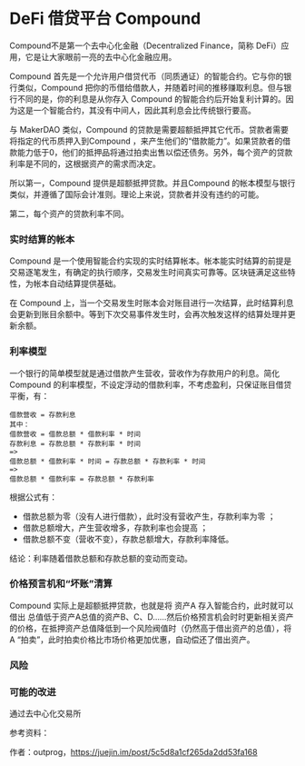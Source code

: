 # DeFi 借贷平台 Compound

Compound不是第一个去中心化金融（Decentralized Finance，简称 DeFi）应用，它是让大家眼前一亮的去中心化金融应用。

Compound 首先是一个允许用户借贷代币（同质通证）的智能合约。它与你的银行类似，Compound 把你的币借给借款人，并随着时间的推移赚取利息。但与银行不同的是，你的利息是从你存入 Compound 的智能合约后开始复利计算的。因为这是一个智能合约，其没有中间人，因此其利息会比传统银行要高。

与 MakerDAO 类似，Compound 的贷款是需要超额抵押其它代币。贷款者需要将指定的代币质押入到Compound ，来产生他们的“借款能力”。如果贷款者的借款能力低于0，他们的抵押品将通过拍卖出售以偿还债务。另外，每个资产的贷款利率是不同的，这根据资产的需求而决定。

所以第一，Compound 提供是超额抵押贷款。并且Compound 的帐本模型与银行类似，并遵循了国际会计准则。理论上来说，贷款者并没有违约的可能。

第二，每个资产的贷款利率不同。

### 实时结算的帐本

Compound 是一个使用智能合约实现的实时结算帐本。帐本能实时结算的前提是交易逐笔发生，有确定的执行顺序，交易发生时间真实可靠等。区块链满足这些特性，为帐本自动结算提供基础。

在 Compound 上，当一个交易发生时账本会对账目进行一次结算，此时结算利息会更新到账目余额中。等到下次交易事件发生时，会再次触发这样的结算处理并更新余额。

### 利率模型

一个银行的简单模型就是通过借款产生营收，营收作为存款用户的利息。简化 Compound 的利率模型，不设定浮动的借款利率，不考虑盈利，只保证账目借贷平衡，有：

```text
借款营收 = 存款利息
其中：
借款营收 = 借款总额 * 借款利率 * 时间
存款利息 = 存款总额 * 存款利率 * 时间
=>
借款总额 * 借款利率 * 时间 = 存款总额 * 存款利率 * 时间
=>
借款总额 * 借款利率 = 存款总额 * 存款利率
```

根据公式有：

*  借款总额为零（没有人进行借款），此时没有营收产生，存款利率为零  ；
* 借款总额增大，产生营收增多，存款利率也会提高  ；
* 借款总额不变（营收不变），存款总额增大，存款利率降低。

结论：利率随着借款总额和存款总额的变动而变动。

### 价格预言机和“坏账”清算

Compound 实际上是超额抵押贷款，也就是将 资产A 存入智能合约，此时就可以借出 总值低于资产A总值的资产B、C、D……然后价格预言机会时时更新相关资产的价格，在抵押资产总值降低到一个风险阀值时（仍然高于借出资产的总值），将 A “拍卖”，此时拍卖价格比市场价格更加优惠，自动偿还了借出资产。



### 风险



### 可能的改进

通过去中心化交易所





参考资料：

作者：outprog，https://juejin.im/post/5c5d8a1cf265da2dd53fa168



